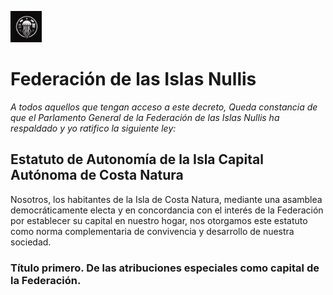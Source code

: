 
<img src="https://raw.githubusercontent.com/OscarZambranoLa/Constitucion-de-las-Islas-Nullis/main/recursos-graficos/Emblema-Nacional.jpeg" alt="Descripción de la imagen" width="50"/> <h1>Federación de las Islas Nullis</h1>


_A todos aquellos que tengan acceso a este decreto, Queda constancia de que el Parlamento General de la Federación de las Islas Nullis ha respaldado y yo ratifico la siguiente ley:_

## Estatuto de Autonomía de la Isla Capital Autónoma de Costa Natura

Nosotros, los habitantes de la Isla de Costa Natura, mediante una asamblea democráticamente electa y en concordancia con el interés de la Federación por establecer su capital en nuestro hogar, nos otorgamos este estatuto como norma complementaria de convivencia y desarrollo de nuestra sociedad.

### Título primero. De las atribuciones especiales como capital de la Federación.
